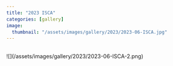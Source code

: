 ```yaml
---
title: "2023 ISCA"
categories: [gallery]
image:
  thumbnail: "/assets/images/gallery/2023/2023-06-ISCA.jpg"
---
```

<br>
![](/assets/images/gallery/2023/2023-06-ISCA-2.png)<br><br>